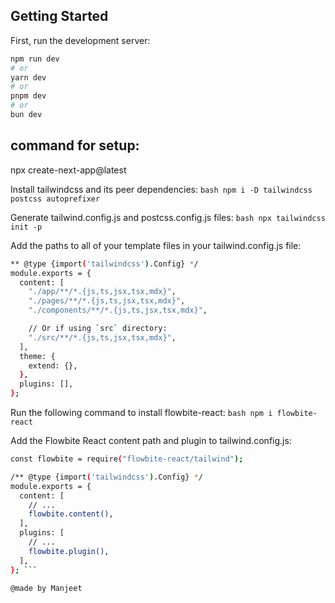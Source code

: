 
## Getting Started

First, run the development server:

```bash
npm run dev
# or
yarn dev
# or
pnpm dev
# or
bun dev
```
## command for setup:

npx create-next-app@latest

 Install tailwindcss and its peer dependencies:
```bash npm i -D tailwindcss postcss autoprefixer ```

 Generate tailwind.config.js and postcss.config.js files:
```bash npx tailwindcss init -p```

 Add the paths to all of your template files in your tailwind.config.js file:
```bash
** @type {import('tailwindcss').Config} */
module.exports = {
  content: [
    "./app/**/*.{js,ts,jsx,tsx,mdx}",
    "./pages/**/*.{js,ts,jsx,tsx,mdx}",
    "./components/**/*.{js,ts,jsx,tsx,mdx}",

    // Or if using `src` directory:
    "./src/**/*.{js,ts,jsx,tsx,mdx}",
  ],
  theme: {
    extend: {},
  },
  plugins: [],
};
```
 Run the following command to install flowbite-react:
```bash npm i flowbite-react```

 Add the Flowbite React content path and plugin to tailwind.config.js:
```bash
const flowbite = require("flowbite-react/tailwind");

/** @type {import('tailwindcss').Config} */
module.exports = {
  content: [
    // ...
    flowbite.content(),
  ],
  plugins: [
    // ...
    flowbite.plugin(),
  ],
}; ```

@made by Manjeet
